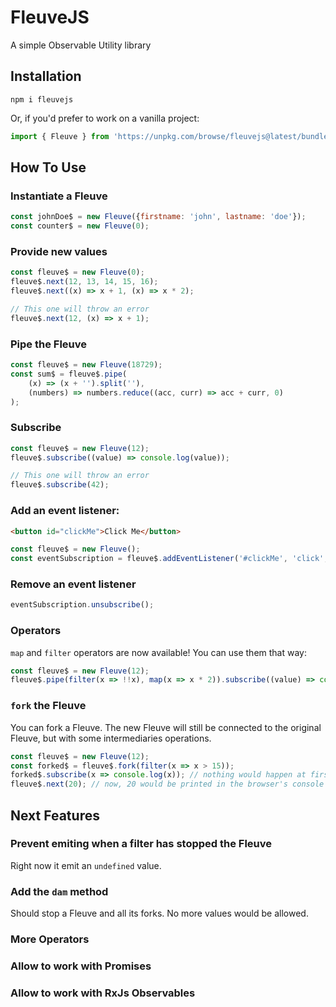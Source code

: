 # FleuveJS

A simple Observable Utility library

## Installation
`npm i fleuvejs`

Or, if you'd prefer to work on a vanilla project:

```js
import { Fleuve } from 'https://unpkg.com/browse/fleuvejs@latest/bundle/fleuve.bundle.js';
```

## How To Use

### Instantiate a Fleuve
```js
const johnDoe$ = new Fleuve({firstname: 'john', lastname: 'doe'});
const counter$ = new Fleuve(0);
```

### Provide new values
```js
const fleuve$ = new Fleuve(0);
fleuve$.next(12, 13, 14, 15, 16);
fleuve$.next((x) => x + 1, (x) => x * 2);

// This one will throw an error
fleuve$.next(12, (x) => x + 1);
```

### Pipe the Fleuve
```js
const fleuve$ = new Fleuve(18729);
const sum$ = fleuve$.pipe(
    (x) => (x + '').split(''), 
    (numbers) => numbers.reduce((acc, curr) => acc + curr, 0)
);
```

### Subscribe
```js
const fleuve$ = new Fleuve(12);
fleuve$.subscribe((value) => console.log(value));

// This one will throw an error
fleuve$.subscribe(42);

```
### Add an event listener:

```html
<button id="clickMe">Click Me</button>
```

```js
const fleuve$ = new Fleuve();
const eventSubscription = fleuve$.addEventListener('#clickMe', 'click', (x, event) => console.log(x, event))
```

### Remove an event listener
```js
eventSubscription.unsubscribe();
```
### Operators
`map` and `filter` operators are now available! You can use them that way:

```ts
const fleuve$ = new Fleuve(12);
fleuve$.pipe(filter(x => !!x), map(x => x * 2)).subscribe((value) => console.log(value));
```

### `fork` the Fleuve
You can fork a Fleuve. The new Fleuve will still be connected to the original Fleuve, but with some intermediaries operations.

```ts
const fleuve$ = new Fleuve(12);
const forked$ = fleuve$.fork(filter(x => x > 15));
forked$.subscribe(x => console.log(x)); // nothing would happen at first
fleuve$.next(20); // now, 20 would be printed in the browser's console
```

## Next Features
### Prevent emiting when a filter has stopped the Fleuve
Right now it emit an `undefined` value.

### Add the `dam` method
Should stop a Fleuve and all its forks. No more values would be allowed.

### More Operators

### Allow to work with Promises
### Allow to work with RxJs Observables
